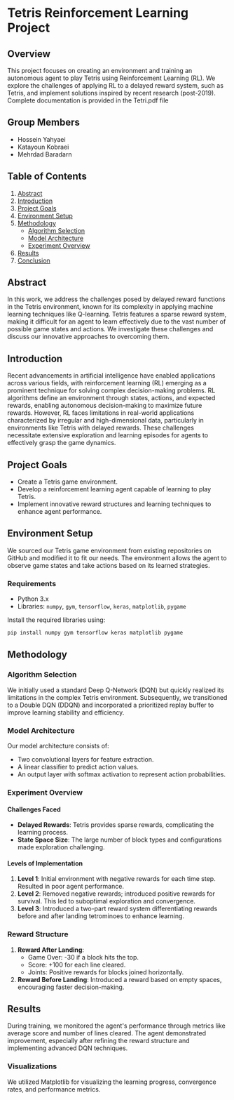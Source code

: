 # Tetris Reinforcement Learning Project

## Overview

This project focuses on creating an environment and training an autonomous agent to play Tetris using Reinforcement Learning (RL). We explore the challenges of applying RL to a delayed reward system, such as Tetris, and implement solutions inspired by recent research (post-2019).
Complete documentation is provided in the Tetri.pdf file
## Group Members

- Hossein Yahyaei
- Katayoun Kobraei
- Mehrdad Baradarn

## Table of Contents

1. [Abstract](#abstract)
2. [Introduction](#introduction)
3. [Project Goals](#project-goals)
4. [Environment Setup](#environment-setup)
5. [Methodology](#methodology)
   - [Algorithm Selection](#algorithm-selection)
   - [Model Architecture](#model-architecture)
   - [Experiment Overview](#experiment-overview)
6. [Results](#results)
7. [Conclusion](#conclusion)

## Abstract

In this work, we address the challenges posed by delayed reward functions in the Tetris environment, known for its complexity in applying machine learning techniques like Q-learning. Tetris features a sparse reward system, making it difficult for an agent to learn effectively due to the vast number of possible game states and actions. We investigate these challenges and discuss our innovative approaches to overcoming them.

## Introduction

Recent advancements in artificial intelligence have enabled applications across various fields, with reinforcement learning (RL) emerging as a prominent technique for solving complex decision-making problems. RL algorithms define an environment through states, actions, and expected rewards, enabling autonomous decision-making to maximize future rewards. However, RL faces limitations in real-world applications characterized by irregular and high-dimensional data, particularly in environments like Tetris with delayed rewards. These challenges necessitate extensive exploration and learning episodes for agents to effectively grasp the game dynamics.

## Project Goals

- Create a Tetris game environment.
- Develop a reinforcement learning agent capable of learning to play Tetris.
- Implement innovative reward structures and learning techniques to enhance agent performance.

## Environment Setup

We sourced our Tetris game environment from existing repositories on GitHub and modified it to fit our needs. The environment allows the agent to observe game states and take actions based on its learned strategies.

### Requirements

- Python 3.x
- Libraries: `numpy`, `gym`, `tensorflow`, `keras`, `matplotlib`, `pygame`

Install the required libraries using:
```bash
pip install numpy gym tensorflow keras matplotlib pygame
```

## Methodology

### Algorithm Selection

We initially used a standard Deep Q-Network (DQN) but quickly realized its limitations in the complex Tetris environment. Subsequently, we transitioned to a Double DQN (DDQN) and incorporated a prioritized replay buffer to improve learning stability and efficiency.

### Model Architecture

Our model architecture consists of:
- Two convolutional layers for feature extraction.
- A linear classifier to predict action values.
- An output layer with softmax activation to represent action probabilities.

### Experiment Overview

#### Challenges Faced
- **Delayed Rewards**: Tetris provides sparse rewards, complicating the learning process.
- **State Space Size**: The large number of block types and configurations made exploration challenging.

#### Levels of Implementation
1. **Level 1**: Initial environment with negative rewards for each time step. Resulted in poor agent performance.
2. **Level 2**: Removed negative rewards; introduced positive rewards for survival. This led to suboptimal exploration and convergence.
3. **Level 3**: Introduced a two-part reward system differentiating rewards before and after landing tetrominoes to enhance learning.

### Reward Structure
1. **Reward After Landing**:
   - Game Over: -30 if a block hits the top.
   - Score: +100 for each line cleared.
   - Joints: Positive rewards for blocks joined horizontally.
2. **Reward Before Landing**: Introduced a reward based on empty spaces, encouraging faster decision-making.

## Results

During training, we monitored the agent's performance through metrics like average score and number of lines cleared. The agent demonstrated improvement, especially after refining the reward structure and implementing advanced DQN techniques.

### Visualizations

We utilized Matplotlib for visualizing the learning progress, convergence rates, and performance metrics.
